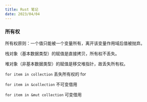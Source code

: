```yaml
---
title: Rust 笔记
date: 2023/04/04
---
```

### 所有权

所有权原则：一个值只能被一个变量所有，离开该变量作用域后值被抛弃。

栈对象（基本数据类型）的赋值是直接拷贝，所有权不丢失。

堆对象（非基本数据类型）的赋值是移交堆指针，故丢失所有权。

`for item in collection` 丢失所有权的 for

`for item in &collection` 不可变借用

`for item in &mut collection` 可变借用
